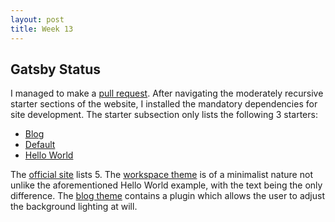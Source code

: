 ```yaml
---
layout: post
title: Week 13
---
```

## Gatsby Status
I managed to make a [pull request](https://github.com/gatsbyjs/gatsby/pull/24089). After navigating the moderately recursive starter sections of the website, I installed the mandatory dependencies for site development.
The starter subsection only lists the following 3 starters: 
* [Blog](https://gatsby-starter-blog-demo.netlify.app)
* [Default](https://gatsby-starter-default-demo.netlify.app)
* [Hello World](https://gatsby-starter-hello-world-demo.netlify.app)

The [official site](https://www.gatsbyjs.org/docs/starters/#official-starters) lists 5. The [workspace theme](https://github.com/gatsbyjs/gatsby-starter-theme-workspace) is of a minimalist nature not unlike the aforementioned Hello World example, with the text being the only difference. The [blog theme](https://github.com/gatsbyjs/gatsby-starter-blog-theme) contains a plugin which allows the user to adjust the background lighting at will.
